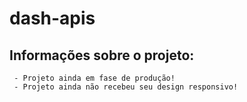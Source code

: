 # dash-apis

## Informações sobre o projeto:

```
 - Projeto ainda em fase de produção!
 - Projeto ainda não recebeu seu design responsivo!
```
